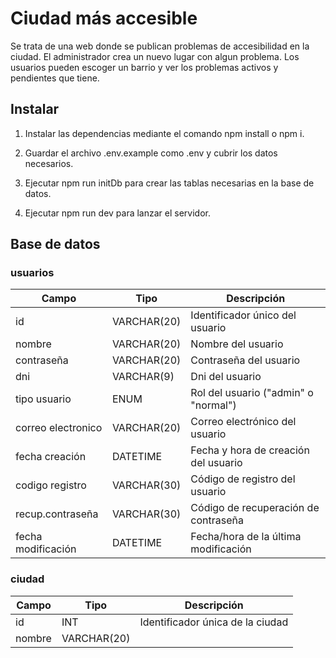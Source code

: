 # Ciudad más accesible

Se trata de una web donde se publican problemas de accesibilidad en la ciudad.
El administrador crea un nuevo lugar con algun problema. Los usuarios pueden escoger un barrio y ver los problemas activos y pendientes que tiene. 

## Instalar

1. Instalar las dependencias mediante el comando npm install o npm i.


2. Guardar el archivo .env.example como .env y cubrir los datos necesarios.


3. Ejecutar npm run initDb para crear las tablas necesarias en la base de datos.


4. Ejecutar npm run dev para lanzar el servidor.

## Base de datos

### usuarios

|   Campo              |   Tipo       |  Descripción                          |
|----------------------|--------------|---------------------------------------|
| id                   | VARCHAR(20)  | Identificador único del usuario       |
| nombre               | VARCHAR(20)  | Nombre del usuario                    |
| contraseña           | VARCHAR(20)  | Contraseña del usuario                |
| dni                  | VARCHAR(9)   | Dni del usuario                       |
| tipo usuario         | ENUM         | Rol del usuario ("admin" o "normal")  |
| correo electronico   | VARCHAR(20)  | Correo electrónico del usuario        |
| fecha creación       | DATETIME     | Fecha y hora de creación del usuario  |
| codigo registro      | VARCHAR(30)  | Código de registro del usuario        |
| recup.contraseña     | VARCHAR(30)  | Código de recuperación de contraseña  |
| fecha modificación   | DATETIME     | Fecha/hora de la última modificación  |

### ciudad

|   Campo              |   Tipo       |  Descripción                          |
|----------------------|--------------|---------------------------------------|
| id                   | INT          | Identificador única de la ciudad      |
| nombre | VARCHAR(20) | 
